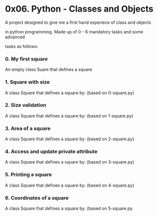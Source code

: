 # 0x06. Python - Classes and Objects

A project designed to give me a first hand experiece of class and objects

in python programming. Made up of 0 - 6 mandatory tasks and some advanced

tasks as follows:

### 0. My first square

An empty class Suare that defines a square

### 1. Square with size

A class Square that defines a square by: (based on 0-square.py)

### 2. Size validation

A class Square that defines a square by: (based on 1-square.py)

### 3. Area of a square

A class Square that defines a square by: (based on 2-square.py)

### 4. Access and update private attribute

A class Square that defines a square by: (based on 3-square.py)

### 5. Printing a square

A class Square that defines a square by: (based on 4-square.py)

### 6. Coordinates of a square

A class Square that defines a square by: (based on 5-square.py

